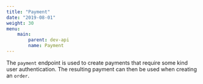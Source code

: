 ```yaml
---
title: "Payment"
date: "2019-08-01"
weight: 30
menu: 
    main:
        parent: dev-api
        name: Payment
---
```


The `payment` endpoint is used to create payments that require some kind user authentication. The resulting payment can then be used when creating an `order`.
